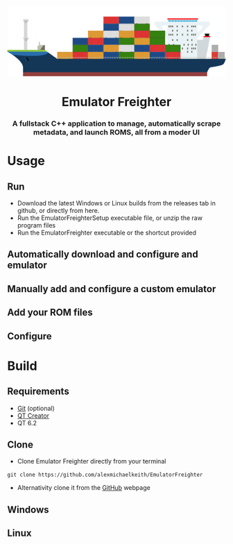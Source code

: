 ![Freighter.png](config/images/Freighter.png)
<h1 align="center">
Emulator Freighter
</h1>

<h3 align="center">
A fullstack C++ application to manage, automatically scrape metadata, and launch ROMS, all from a moder UI
</h3>

# Usage

## Run

* Download the latest Windows or Linux builds from the releases tab in github, or directly from here.
* Run the EmulatorFreighterSetup executable file, or unzip the raw program files
* Run the EmulatorFreighter executable or the shortcut provided

## Automatically download and configure and emulator

## Manually add and configure a custom emulator

## Add your ROM files

## Configure

# Build

## Requirements

* [Git](https://git-scm.com/downloads) (optional)
* [QT Creator](https://www.qt.io/download-qt-installer)
* QT 6.2

## Clone
* Clone Emulator Freighter directly from your terminal
```
git clone https://github.com/alexmichaelkeith/EmulatorFreighter
```
*  Alternativity clone it from the [GitHub](https://github.com/alexmichaelkeith/EmulatorFreighter) webpage


## Windows



## Linux